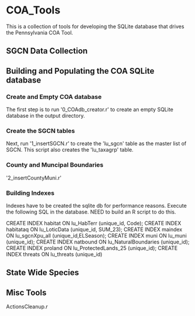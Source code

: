 # COA_Tools
This is a collection of tools for developing the SQLite database that drives the Pennsylvania COA Tool.

## SGCN Data Collection


## Building and Populating the COA SQLite database

### Create and Empty COA database
The first step is to run '0_COAdb_creator.r' to create an empty SQLite database in the output directory.
### Create the SGCN tables
Next, run '1_insertSGCN.r' to create the 'lu_sgcn' table as the master list of SGCN. This script also creates the 'lu_taxagrp' table.
### County and Muncipal Boundaries
'2_insertCountyMuni.r'


### Building Indexes
Indexes have to be created the sqlite db for performance reasons.  Execute the following SQL in the database.   NEED to build an R script to do this.

CREATE INDEX habitat ON lu_HabTerr (unique_id, Code);
CREATE INDEX habitataq ON lu_LoticData (unique_id, SUM_23);
CREATE INDEX maindex ON lu_sgcnXpu_all (unique_id,ELSeason);
CREATE INDEX muni ON lu_muni (unique_id);
CREATE INDEX natbound ON lu_NaturalBoundaries (unique_id);
CREATE INDEX proland ON lu_ProtectedLands_25 (unique_id);
CREATE INDEX threats ON lu_threats (unique_id)

## State Wide Species

## Misc Tools

ActionsCleanup.r
